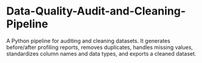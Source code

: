 # Data-Quality-Audit-and-Cleaning-Pipeline
A Python pipeline for auditing and cleaning datasets. It generates before/after profiling reports, removes duplicates, handles missing values, standardizes column names and data types, and exports a cleaned dataset.
